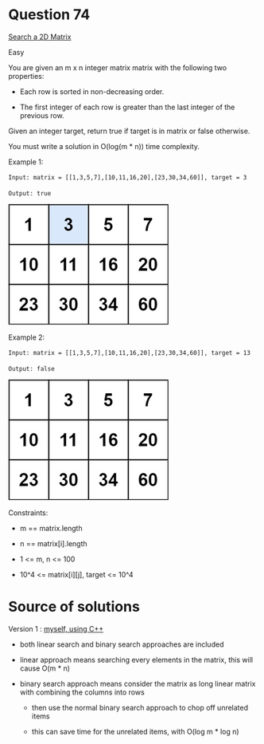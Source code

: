 # Question 74

[Search a 2D Matrix](https://leetcode.com/problems/search-a-2d-matrix/)

Easy

You are given an m x n integer matrix matrix with the following two properties:

- Each row is sorted in non-decreasing order.

- The first integer of each row is greater than the last integer of the previous row.

Given an integer target, return true if target is in matrix or false otherwise.

You must write a solution in O(log(m \* n)) time complexity.

Example 1:

```
Input: matrix = [[1,3,5,7],[10,11,16,20],[23,30,34,60]], target = 3

Output: true

```

![Example 1](example_1.jpeg)

Example 2:

```
Input: matrix = [[1,3,5,7],[10,11,16,20],[23,30,34,60]], target = 13

Output: false

```

![Example 2](example_2.jpeg)

Constraints:

- m == matrix.length

- n == matrix[i].length

- 1 <= m, n <= 100

- 10^4 <= matrix[i][j], target <= 10^4

# Source of solutions

Version 1 : [myself, using C++](74_trial01.cpp)

- both linear search and binary search approaches are included

* linear approach means searching every elements in the matrix, this will cause O(m \* n)

* binary search approach means consider the matrix as long linear matrix with combining the columns into rows

  - then use the normal binary search approach to chop off unrelated items

  - this can save time for the unrelated items, with O(log m \* log n)
